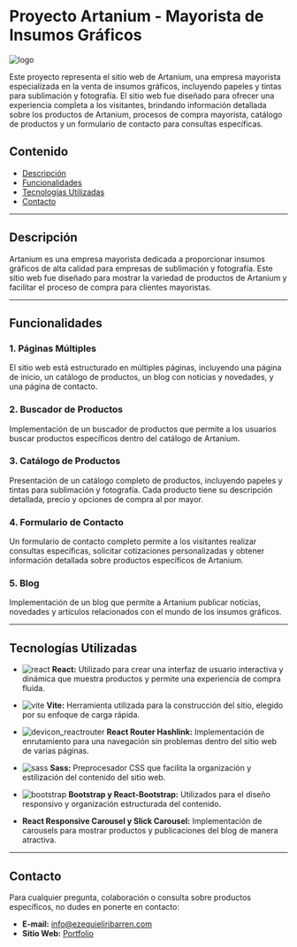 # Proyecto Artanium - Mayorista de Insumos Gráficos

![logo](https://github.com/ezequieliribarren/artanium/assets/105462718/055d6e86-b42a-4dd7-a276-f5e98ebec062)


Este proyecto representa el sitio web de Artanium, una empresa mayorista especializada en la venta de insumos gráficos, incluyendo papeles y tintas para sublimación y fotografía. El sitio web fue diseñado para ofrecer una experiencia completa a los visitantes, brindando información detallada sobre los productos de Artanium, procesos de compra mayorista, catálogo de productos y un formulario de contacto para consultas específicas.

## Contenido

- [Descripción](#descripción)
- [Funcionalidades](#funcionalidades)
- [Tecnologías Utilizadas](#tecnologías-utilizadas)
- [Contacto](#contacto)

---

## Descripción

Artanium es una empresa mayorista dedicada a proporcionar insumos gráficos de alta calidad para empresas de sublimación y fotografía. Este sitio web fue diseñado para mostrar la variedad de productos de Artanium y facilitar el proceso de compra para clientes mayoristas.

---

## Funcionalidades

### 1. Páginas Múltiples
El sitio web está estructurado en múltiples páginas, incluyendo una página de inicio, un catálogo de productos, un blog con noticias y novedades, y una página de contacto.

### 2. Buscador de Productos
Implementación de un buscador de productos que permite a los usuarios buscar productos específicos dentro del catálogo de Artanium.

### 3. Catálogo de Productos
Presentación de un catálogo completo de productos, incluyendo papeles y tintas para sublimación y fotografía. Cada producto tiene su descripción detallada, precio y opciones de compra al por mayor.

### 4. Formulario de Contacto
Un formulario de contacto completo permite a los visitantes realizar consultas específicas, solicitar cotizaciones personalizadas y obtener información detallada sobre productos específicos de Artanium.

### 5. Blog
Implementación de un blog que permite a Artanium publicar noticias, novedades y artículos relacionados con el mundo de los insumos gráficos.

---

## Tecnologías Utilizadas

- ![react](https://github.com/ezequieliribarren/Dr.Rimmaudo/assets/105462718/fd64b8f1-e248-41c1-a279-f4a4b442259d) **React:** Utilizado para crear una interfaz de usuario interactiva y dinámica que muestra productos y permite una experiencia de compra fluida.

- ![vite](https://github.com/ezequieliribarren/Dr.Rimmaudo/assets/105462718/e407de7a-6076-4d4e-a933-e60747278467) **Vite:** Herramienta utilizada para la construcción del sitio, elegido por su enfoque de carga rápida.

- ![devicon_reactrouter](https://github.com/ezequieliribarren/Dr.Rimmaudo/assets/105462718/707dd0b5-e274-4869-9cb4-76376784dcf8) **React Router Hashlink:** Implementación de enrutamiento para una navegación sin problemas dentro del sitio web de varias páginas.

- ![sass](https://github.com/ezequieliribarren/Dr.Rimmaudo/assets/105462718/6c5ff55e-00c2-45fa-be9c-21d750e047a3) **Sass:** Preprocesador CSS que facilita la organización y estilización del contenido del sitio web.

- ![bootstrap](https://github.com/ezequieliribarren/Dr.Rimmaudo/assets/105462718/7f991683-b7e4-41e1-bce9-696290a5d411) **Bootstrap y React-Bootstrap:** Utilizados para el diseño responsivo y organización estructurada del contenido.

- **React Responsive Carousel y Slick Carousel:** Implementación de carousels para mostrar productos y publicaciones del blog de manera atractiva.


---

## Contacto

Para cualquier pregunta, colaboración o consulta sobre productos específicos, no dudes en ponerte en contacto:

- **E-mail:** [info@ezequieliribarren.com](mailto:info@ezequieliribarren.com)
- **Sitio Web:** [Portfolio](https://ezequieliribarren.com/)
